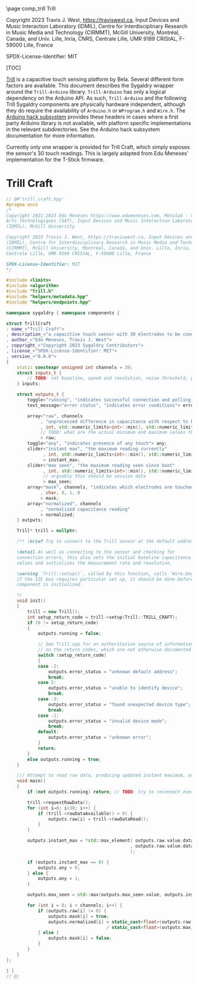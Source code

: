 \page comp_trill Trill

Copyright 2023 Travis J. West, https://traviswest.ca, Input Devices and Music Interaction Laboratory
(IDMIL), Centre for Interdisciplinary Research in Music Media and Technology
(CIRMMT), McGill University, Montréal, Canada, and Univ. Lille, Inria, CNRS,
Centrale Lille, UMR 9189 CRIStAL, F-59000 Lille, France

SPDX-License-Identifier: MIT

[TOC]

[Trill](https://bela.io/products/trill/) is a capacitive touch sensing platform
by Bela. Several different form factors are available. This document describes
the Sygaldry wrapper around the `Trill-Arduino` library. `Trill-Arduino` has only
a logical dependency on the Arduino API. As such, `Trill-Arduino` and the following
Trill Sygaldry components are physically hardware independent, although they do
require the availability of `Arduino.h` or `WProgram.h` and `Wire.h`.
The [Arduino hack subsystem](components/arduino-hack.lili.md) provides these
headers in cases where a first party Arduino library is not available, with
platform specific implementations in the relevant subdirectories. See the
Arduino hack subsystem documentation for more information.

Currently only one wrapper is provided for Trill Craft, which simply exposes
the sensor's 30 touch readings. This is largely adapted from Edu Meneses'
implementation for the T-Stick firmware.

# Trill Craft

```cpp
// @#'trill_craft.hpp'
#pragma once
/*
Copyright 2021-2023 Edu Meneses https://www.edumeneses.com, Metalab - Société des
Arts Technologiques (SAT), Input Devices and Music Interaction Laboratory
(IDMIL), McGill University

Copyright 2023 Travis J. West, https://traviswest.ca, Input Devices and Music Interaction Laboratory
(IDMIL), Centre for Interdisciplinary Research in Music Media and Technology
(CIRMMT), McGill University, Montréal, Canada, and Univ. Lille, Inria, CNRS,
Centrale Lille, UMR 9189 CRIStAL, F-59000 Lille, France

SPDX-License-Identifier: MIT
*/

#include <limits>
#include <algorithm>
#include "Trill.h"
#include "helpers/metadata.hpp"
#include "helpers/endpoints.hpp"

namespace sygaldry { namespace components {

struct TrillCraft
: name_<"Trill Craft">
, description_<"a capacitive touch sensor with 30 electrodes to be connected by the user">
, author_<"Edu Meneses, Travis J. West">
, copyright_<"Copyright 2023 Sygaldry Contributors">
, license_<"SPDX-License-Identifier: MIT">
, version_<"0.0.0">
{
    static constexpr unsigned int channels = 30;
    struct inputs_t {
        // TODO: set baseline, speed and resolution, noise threshold, prescaler
    } inputs;

    struct outputs_t {
        toggle<"running", "indicates successful connection and polling status"> running;
        text_message<"error status", "indicates error conditions"> error_status;

        array<"raw", channels
             , "unprocessed difference in capacitance with respect to baseline"
             , int, std::numeric_limits<int>::min(), std::numeric_limits<int>::max(), 0
             // TOOD: what are the actual minimum and maximum values that can be found?
             > raw;
        toggle<"any", "indicates presence of any touch"> any;
        slider<"instant max", "the maximum reading currently"
              , int, std::numeric_limits<int>::min(), std::numeric_limits<int>::max(), 0
              > instant_max;
        slider<"max seen", "the maximum reading seen since boot"
              , int, std::numeric_limits<int>::min(), std::numeric_limits<int>::max(), 0
              // arguably this should be session data
              > max_seen;
        array<"mask", channels, "indicates which electrodes are touched"
             , char, 0, 1, 0
             > mask;
        array<"normalized", channels
             , "normalized capacitance reading"
             > normalized;
    } outputs;

    Trill* trill = nullptr;

    /*! \brief Try to connect to the Trill sensor at the default address.

    \detail As well as connecting to the sensor and checking for
    connection errors, this also sets the initial baseline capacitance
    values and initializes the measurement rate and resolution.

    \warning `Trill::setup()`, called by this function, calls `Wire.begin()`;
    if the I2C bus requires particular set up, it should be done before this
    component is initialized.

    */
    void init()
    {
        trill = new Trill();
        int setup_return_code = trill->setup(Trill::TRILL_CRAFT);
        if (0 != setup_return_code)
        {
            outputs.running = false;

            // See Trill.cpp for an authoritative source of information
            // on the return codes, which are not otherwise documented
            switch (setup_return_code)
            {
            case -2:
                outputs.error_status = "unknown default address";
                break;
            case 2:
                outputs.error_status = "unable to identify device";
                break;
            case -3:
                outputs.error_status = "found unexpected device type";
                break;
            case -1:
                outputs.error_status = "invalid device mode";
                break;
            default:
                outputs.error_status = "unknown error";
            }
            return;
        }
        else outputs.running = true;
    }

    /// Attempt to read raw data, producing updated instant maximum, normlized, and discretized values
    void main()
    {
        if (not outputs.running) return; // TODO: try to reconnect every so often

        trill->requestRawData();
        for (int i=0; i<30; i++) {
            if (trill->rawDataAvailable() > 0) {
                outputs.raw[i] = trill->rawDataRead();
            }
        }

        outputs.instant_max = *std::max_element( outputs.raw.value.data()
                                               , outputs.raw.value.data()+channels
                                               );

        if (outputs.instant_max == 0) {
            outputs.any = 0;
        } else {
            outputs.any = 1;
        }

        outputs.max_seen = std::max(outputs.max_seen.value, outputs.instant_max.value);

        for (int i = 0; i < channels; i++) {
            if (outputs.raw[i] != 0) {
                outputs.mask[i] = true;
                outputs.normalized[i] = static_cast<float>(outputs.raw[i])
                                      / static_cast<float>(outputs.max_seen);
            } else {
                outputs.mask[i] = false;
            }
        }
    }
};

} }
// @/
```
